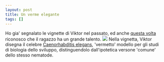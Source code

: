 ```yaml
---
layout: post
title: Un verme elegante
tags: []
---
```


Ho gia' segnalato le vignette di Viktor nel passato, ed anche [questa volta](http://network.nature.com/people/strippedscience/blog/2009/11/04/caenorhabditis-species-comic-strip) riconosco che il ragazzo ha un grande talento.
![](http://farm3.static.flickr.com/2595/4075151246_060b6b72ce_o.png)
Nella vignetta, Viktor disegna il celebre [Caenorhabditis elegans](http://it.wikipedia.org/wiki/Caenorhabditis_elegans), 'vermetto' modello per gli studi di biologia dello sviluppo, distinguendolo dall'ipotetica versone 'comune' dello stesso nematode.
